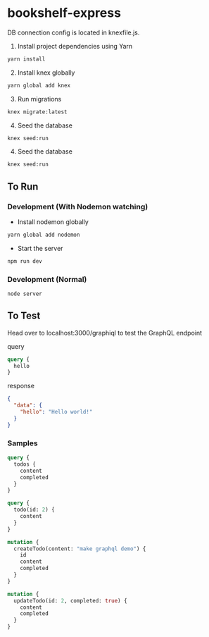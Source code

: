 # bookshelf-express

DB connection config is located in knexfile.js.

1. Install project dependencies using Yarn
```bash
yarn install
```

2. Install knex globally
```bash
yarn global add knex
```

3. Run migrations
```bash
knex migrate:latest
```

4. Seed the database
```bash
knex seed:run
```

4. Seed the database
```bash
knex seed:run
```

## To Run
### Development (With Nodemon watching)
- Install nodemon globally
```bash
yarn global add nodemon
```
- Start the server
```bash
npm run dev
```
### Development (Normal)
```bash
node server
```

## To Test
Head over to localhost:3000/graphiql to test the GraphQL endpoint

query
```GraphQL
query {
  hello
}
```

response
```json
{
  "data": {
    "hello": "Hello world!"
  }
}
```

### Samples
```GraphQL
query {
  todos {
    content
    completed
  }
}
```

```GraphQL
query {
  todo(id: 2) {
    content
  }
}
```

```GraphQL
mutation {
  createTodo(content: "make graphql demo") {
    id
    content
    completed
  }
}
```

```GraphQL
mutation {
  updateTodo(id: 2, completed: true) {
    content
    completed
  }
}
```